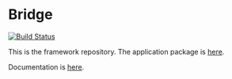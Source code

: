 # Bridge
[![Build Status](https://travis-ci.org/emilniklas/dart-bridge.svg?branch=master)](https://travis-ci.org/emilniklas/dart-bridge)

This is the framework repository. The application package is [here](http://github.com/dart-bridge/bridge).

Documentation is [here](http://dart-bridge.github.io).